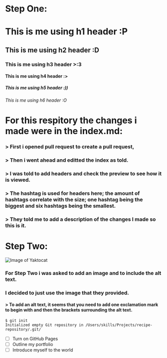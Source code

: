 # Step One:
# This is me using h1 header :P
## This is me using h2 header :D
### This is me using h3 header >:3
#### This is me using h4 header :>
##### This is me using h5 header :))
###### This is me using h6 header :O

# For this respitory the changes i made were in the index.md:
### > First i opened pull request to create a pull request,
### > Then i went ahead and editted the index as told.
### > I was told to add headers and check the preview to see how it is viewed. 
### > The hashtag is used for headers here; the amount of hashtags correlate with the size; one hashtag being the biggest and six hashtags being the smallest.
### > They told me to add a description of the changes I made so this is it.  

# Step Two:
![Image of Yaktocat](https://octodex.github.com/images/yaktocat.png)
### For Step Two i was asked to add an image and to include the alt text.
### I decided to just use the image that they provided.
#### > To add an alt text, it seems that you need to add one exclamation mark to begin with and then the brackets surrounding the alt text.

```
$ git init
Initialized empty Git repository in /Users/skills/Projects/recipe-repository/.git/
```

- [ ] Turn on GitHub Pages
- [ ] Outline my portfolio
- [ ] Introduce myself to the world
